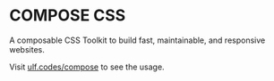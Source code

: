 # COMPOSE CSS 

A composable CSS Toolkit to build fast, maintainable, and responsive websites.

Visit [ulf.codes/compose](https://ulf.codes/compose) to see the usage.
